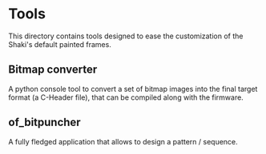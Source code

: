# Tools

This directory contains tools designed to ease the customization of the Shaki's default painted frames.

## Bitmap converter

A python console tool to convert a set of bitmap images into the final target format (a C-Header file), that can be compiled along with the firmware.

## of_bitpuncher

A fully fledged application that allows to design a pattern / sequence.